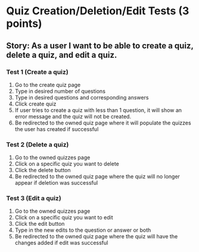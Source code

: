# Quiz Creation/Deletion/Edit Tests (3 points)
## Story: As a user I want to be able to create a quiz, delete a quiz, and edit a quiz.

### Test 1 (Create a quiz)
1. Go to the create quiz page
2. Type in desired number of questions
3. Type in desired questions and corresponding answers
4. Click create quiz
5. If user tries to create a quiz with less than 1 question, it will show an error message and the quiz will not be created.
6. Be redirected to the owned quiz page where it will populate the quizzes the user has created if successful

### Test 2 (Delete a quiz)
1. Go to the owned quizzes page
2. Click on a specific quiz you want to delete
3. Click the delete button
4. Be redirected to the owned quiz page where the quiz will no longer appear if deletion was successful

### Test 3 (Edit a quiz)
1. Go to the owned quizzes page
2. Click on a specific quiz you want to edit
3. Click the edit button
4. Type in the new edits to the question or answer or both
5. Be redirected to the owned quiz page where the quiz will have the changes added if edit was successful
